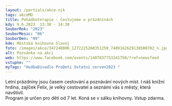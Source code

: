 ```yaml
---
layout: /partials/akce.njk
tags: akceMD
title: Pohádkoterapie - Cestujeme o prázdninách
kdy: 9.6.2023  13:30 - 14:30
SouborRok: "2023"
SouborMesic: "06"
SouborDen: "09"
kde: Městská knihovna Slavoj
foto: /images/akce/347248006_1272225260351250_7489162629138500782_n.jpg
alt: Pozvánka na akci
web: https://www.facebook.com/events/1407837753341758/?ref=newsfeed
vstupne: ""
myTags: "HudbaDivadlo ProDeti Ostatni cerven2023 "
---
```

<!--StartFragment-->

Letní prázdniny jsou časem cestování a poznávání nových míst. I náš knižní hrdina, zajíček Felix, je velký cestovatel a seznámí vás s městy, která navštívil.\
Program je určen pro děti od 7 let. Koná se v sálku knihovny. Vstup zdarma.

<!--EndFragment-->